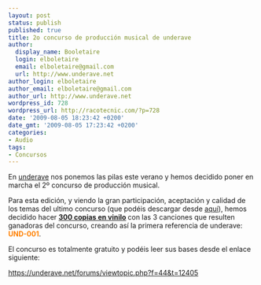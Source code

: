 ```yaml
---
layout: post
status: publish
published: true
title: 2o concurso de producción musical de underave
author:
  display_name: Booletaire
  login: elboletaire
  email: elboletaire@gmail.com
  url: http://www.underave.net
author_login: elboletaire
author_email: elboletaire@gmail.com
author_url: http://www.underave.net
wordpress_id: 728
wordpress_url: http://racotecnic.com/?p=728
date: '2009-08-05 18:23:42 +0200'
date_gmt: '2009-08-05 17:23:42 +0200'
categories:
- Audio
tags:
- Concursos
---
```


En <a href="http://www.underave.net">underave</a> nos ponemos las pilas este verano y hemos decidido poner en marcha el 2º concurso de producción musical.

Para esta edición, y viendo la gran participación, aceptación y calidad de los temas del ultimo concurso (que podéis descargar desde <a href="http://underave.net/forums/concurs/1erConcurs.zip">aquí</a>), hemos decidido hacer <span style="font-weight: bold;"><span style="text-decoration: underline;">300 copias en vinilo</span> </span> con las 3 canciones que resulten ganadoras del concurso, creando así la primera referencia de underave: <span style="color: #ff8000;"><span style="font-weight: bold;">UND-001</span></span>.

El concurso es totalmente gratuito y podéis leer sus bases desde el enlace siguiente:

<a title="Haz clic para leer las bases del concurso" href="https://underave.net/forums/viewtopic.php?f=44&t=12405" target="_self">https://underave.net/forums/viewtopic.php?f=44&t=12405</a>

